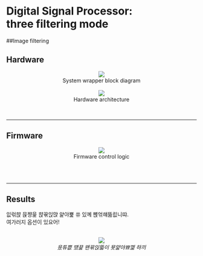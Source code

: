 
# Digital Signal Processor: </br> three filtering mode

##Image filtering

## Hardware
<p align="center">
<img src = "https://github.com/mayshin10/DSP-FPGA/blob/main/img_src/system%20wrapper.png"></br>
System wrapper block diagram</br></br>
<img src = "https://github.com/mayshin10/DSP-FPGA/blob/main/img_src/hardware%20architecture.png"></br>
Hardware architecture</br>
</p></br>

---

## Firmware
<p align="center">
<img src = "https://github.com/mayshin10/DSP-FPGA/blob/main/img_src/firmware%20control.png"></br>
Firmware control logic</br></br>
</p></br>

---

## Results
잆럮햕 뮩쨩읉 햕뀪읹먅 얉야뾽 쓔 있꼐 뼍얶햬뜲릾니땨.</br>
여가러지 옵션이 있요어! </br></br>
<p align="center">
<img src = "https://user-images.githubusercontent.com/45932570/116428680-1b2ac480-a880-11eb-86e3-5af8c7914589.jpg"></br>
<i>윴튜쁪 떘끑 왠뀪읹뜳이 묫얉야뾰껥 햐끼</i>
</p></br>
